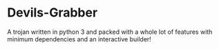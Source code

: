# Devils-Grabber
A trojan written in python 3 and packed with a whole lot of features with minimum dependencies and an interactive builder!
